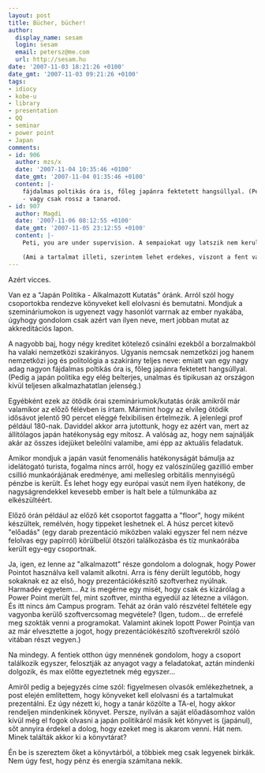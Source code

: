 ```yaml
---
layout: post
title: Bücher, bücher!
author:
  display_name: sesam
  login: sesam
  email: petersz@me.com
  url: http://sesam.hu
date: '2007-11-03 18:21:26 +0100'
date_gmt: '2007-11-03 09:21:26 +0100'
tags:
- idiocy
- kobe-u
- library
- presentation
- QQ
- seminar
- power point
- Japan
comments:
- id: 906
  author: mzs/x
  date: '2007-11-04 10:35:46 +0100'
  date_gmt: '2007-11-04 01:35:46 +0100'
  content: |-
    fájdalmas poltikás óra is, főleg japánra fektetett hangsúllyal. (Pedig a japán politika egy elég belterjes, unalmas és tipikusan az országon kívül teljesen alkalmazhatatlan jelenség.)
    - vagy csak rossz a tanarod.
- id: 907
  author: Magdi
  date: '2007-11-06 08:12:55 +0100'
  date_gmt: '2007-11-05 23:12:55 +0100'
  content: |-
    Peti, you are under supervision. A sempaiokat ugy latszik nem kerulheted el, legyenek barhol is a vilagon. :)

    (Ami a tartalmat illeti, szerintem lehet erdekes, viszont a fent vazolt oratartasi stilustol tenyleg az on- es tomeggyilkossagi gondolatok szalljak meg az embert, az teny. Ah, natsukashii. De azert nem kene megint.)
---
```


Azért vicces.

Van ez a "Japán Politika - Alkalmazott Kutatás" óránk. Arról szól hogy csoportokba rendezve könyveket kell elolvasni és bemutatni. Mondjuk a szemináriumokon is ugyenezt vagy hasonlót varrnak az ember nyakába, úgyhogy gondolom csak azért van ilyen neve, mert jobban mutat az akkreditációs lapon.

A nagyobb baj, hogy négy kreditet kötelező csinálni ezekből a borzalmakból ha valaki nemzetközi szakirányos. Ugyanis nemcsak nemzetközi jog hanem nemzetközi jog és politológia a szakirány teljes neve: emiatt van egy nagy adag nagyon fájdalmas poltikás óra is, főleg japánra fektetett hangsúllyal. (Pedig a japán politika egy elég belterjes, unalmas és tipikusan az országon kívül teljesen alkalmazhatatlan jelenség.)

Egyébként ezek az ötödik órai szemináriumok/kutatás órák amikről már valamikor az előző félévben is írtam. Mármint hogy az elvileg ötödik idősávot jelentő 90 percet eléggé felxibilisen értelmezik. A jelenlegi prof például 180-nak. Daviddel akkor arra jutottunk, hogy ez azért van, mert az állítólagos japán hatékonyság egy mítosz. A valóság az, hogy nem sajnálják akár az összes idejüket beleölni valamibe, ami épp az aktuális feladatuk.

Amikor mondjuk a japán vasút fenomenális hatékonyságát bámulja az idelátogató turista, fogalma nincs arról, hogy ez valószínűleg gazillió ember csillió munkaórájának eredménye, ami mellesleg orbitális mennyiségű pénzbe is került. És lehet hogy egy európai vasút nem ilyen hatékony, de nagyságrendekkel kevesebb ember is halt bele a túlmunkába az elkészültéért.

Előző órán például az előző két csoportot faggatta a "floor", hogy miként készültek, remélvén, hogy tippeket leshetnek el. A húsz percet kitevő "előadás" (egy darab prezentáció miközben valaki egyszer fel nem nézve felolvas egy papírról) körülbelül ötszöri találkozásba és tíz munkaórába került egy-egy csoportnak.

Ja, igen, ez lenne az "alkalmazott" része gondolom a dolognak, hogy Power Pointot használva kell valamit alkotni. Arra is fény derült legutóbb, hogy sokaknak ez az első, hogy prezentációkészítő szoftverhez nyúlnak. Harmadév egyetem... Az is megérne egy misét, hogy csak és kizárólag a Power Point merült fel, mint szoftver, mintha egyedül az létezne a világon. És itt nincs ám Campus program. Tehát az órán való részvétel feltétele egy vagyonba kerülő szoftvercsomag megvétele? (Igen, tudom... de errefelé meg szokták venni a programokat. Valamint akinek lopott Power Pointja van az már elvesztette a jogot, hogy prezentációkészítő szoftverekről szóló vitában részt vegyen.)

Na mindegy. A fentiek otthon úgy mennének gondolom, hogy a csoport találkozik egyszer, felosztják az anyagot vagy a feladatokat, aztán mindenki dolgozik, és max előtte egyeztetnek még egyszer...

Amiről pedig a bejegyzés címe szól: figyelmesen olvasók emlékezhetnek, a post elején említettem, hogy könyveket kell elolvasni és a tartalmukat prezentálni. Ez úgy nézett ki, hogy a tanár közölte a TA-el, hogy akkor rendeljen mindenkinek könyvet. Persze, nyilván a saját előadásomhoz valón kívül még el fogok olvasni a japán politikáról másik két könyvet is (japánul), sőt annyira érdekel a dolog, hogy ezeket meg is akarom venni. Hát nem. Minek találták akkor ki a könyvtárat?

Én be is szereztem őket a könyvtárból, a többiek meg csak legyenek birkák. Nem úgy fest, hogy pénz és energia számítana nekik.
